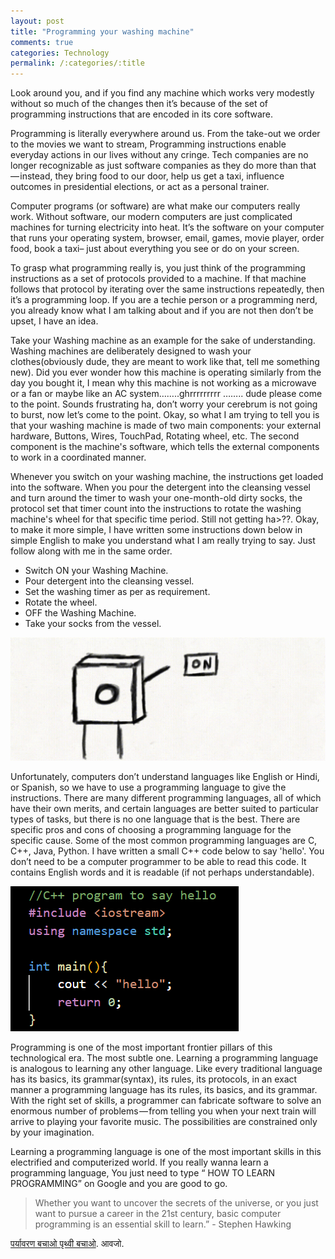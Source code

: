 ```yaml
---
layout: post
title: "Programming your washing machine"
comments: true
categories: Technology
permalink: /:categories/:title
---
```


Look around you, and if you find any machine which works very modestly without so much of the changes then it’s because of the set of programming instructions that are encoded in its core software.

Programming is literally everywhere around us. From the take-out we order to the movies we want to stream, Programming instructions enable everyday actions in our lives without any cringe. Tech companies are no longer recognizable as just software companies as they do more than that — instead, they bring food to our door, help us get a taxi, influence outcomes in presidential elections, or act as a personal trainer.

Computer programs (or software) are what make our computers really work. Without software, our modern computers are just complicated machines for turning electricity into heat. It’s the software on your computer that runs your operating system, browser, email, games, movie player, order food, book a taxi– just about everything you see or do on your screen.

To grasp what programming really is, you just think of the programming instructions as a set of protocols provided to a machine. If that machine follows that protocol by iterating over the same instructions repeatedly, then it’s a programming loop. If you are a techie person or a programming nerd, you already know what I am talking about and if you are not then don’t be upset, I have an idea.

Take your Washing machine as an example for the sake of understanding. Washing machines are deliberately designed to wash your clothes(obviously dude, they are meant to work like that, tell me something new). Did you ever wonder how this machine is operating similarly from the day you bought it, I mean why this machine is not working as a microwave or a fan or maybe like an AC system……..ghrrrrrrrrr …….. dude please come to the point. Sounds frustrating ha, don’t worry your cerebrum is not going to burst, now let’s come to the point. Okay, so what I am trying to tell you is that your washing machine is made of two main components: your external hardware, Buttons, Wires, TouchPad, Rotating wheel, etc. The second component is the machine's software, which tells the external components to work in a coordinated manner.

Whenever you switch on your washing machine, the instructions get loaded into the software. When you pour the detergent into the cleansing vessel and turn around the timer to wash your one-month-old dirty socks, the protocol set that timer count into the instructions to rotate the washing machine's wheel for that specific time period. Still not getting ha>??. Okay, to make it more simple, I have written some instructions down below in simple English to make you understand what I am really trying to say. Just follow along with me in the same order.

* Switch ON your Washing Machine.
* Pour detergent into the cleansing vessel.
* Set the washing timer as per as requirement.
* Rotate the wheel.
* OFF the Washing Machine.
* Take your socks from the vessel.

![program](/assets/posts_images/program.gif)

Unfortunately, computers don’t understand languages like English or Hindi, or Spanish, so we have to use a programming language to give the instructions. There are many different programming languages, all of which have their own merits, and certain languages are better suited to particular types of tasks, but there is no one language that is the best. There are specific pros and cons of choosing a programming language for the specific cause. Some of the most common programming languages are C, C++, Java, Python. I have written a small C++ code below to say 'hello'. You don’t need to be a computer programmer to be able to read this code. It contains English words and it is readable (if not perhaps understandable).

![cpp](/assets/posts_images/cplus.png)

Programming is one of the most important frontier pillars of this technological era. The most subtle one. Learning a programming language is analogous to learning any other language. Like every traditional language has its basics, its grammar(syntax), its rules, its protocols, in an exact manner a programming language has its rules, its basics, and its grammar. With the right set of skills, a programmer can fabricate software to solve an enormous number of problems — from telling you when your next train will arrive to playing your favorite music. The possibilities are constrained only by your imagination.

Learning a programming language is one of the most important skills in this electrified and computerized world. If you really wanna learn a programming language, You just need to type “ HOW TO LEARN PROGRAMMING” on Google and you are good to go.

> Whether you want to uncover the secrets of the universe, or you just want to pursue a career in the 21st century, basic computer programming is an essential skill to learn.” - Stephen Hawking

[पर्यावरण बचाओ पृथ्वी बचाओ](https://youtu.be/_38JDGnr0vA). आवजो.
